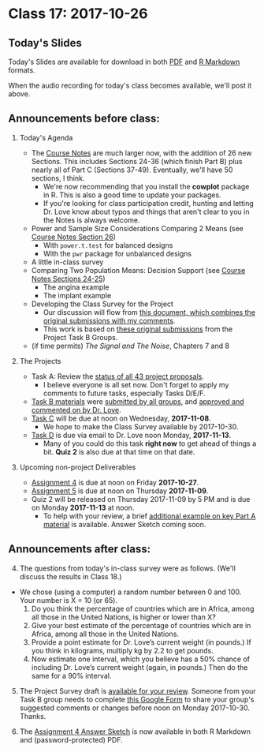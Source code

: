 # Class 17: 2017-10-26

## Today's Slides

Today's Slides are available for download in both [PDF](https://github.com/THOMASELOVE/431slides/blob/master/class_17/431_2017_class-17-slides.pdf) and [R Markdown](https://github.com/THOMASELOVE/431slides/blob/master/class_17/431_2017_class-17-slides.Rmd) formats. 

When the audio recording for today's class becomes available, we'll post it above.

## Announcements before class:

1. Today's Agenda
    - The [Course Notes](https://thomaselove.github.io/431notes/) are much larger now, with the addition of 26 new Sections. This includes Sections 24-36 (which finish Part B) plus nearly all of Part C (Sections 37-49). Eventually, we'll have 50 sections, I think.
        - We're now recommending that you install the **cowplot** package in R. This is also a good time to update your packages.
        - If you're looking for class participation credit, hunting and letting Dr. Love know about typos and things that aren't clear to you in the Notes is always welcome.
    - Power and Sample Size Considerations Comparing 2 Means (see [Course Notes Section 26](https://thomaselove.github.io/431notes/power-and-sample-size-issues-comparing-two-means.html))
        - With `power.t.test` for balanced designs
        - With the `pwr` package for unbalanced designs
    - A little in-class survey
    - Comparing Two Population Means: Decision Support (see [Course Notes Sections 24-25](https://thomaselove.github.io/431notes/comparing-two-means-using-independent-samples.html#a-more-complete-decision-support-tool-comparing-means))
        - The angina example
        - The implant example
    - Developing the Class Survey for the Project 
        - Our discussion will flow from [this document, which combines the original submissions with my comments](https://goo.gl/VmU7cx).
        - This work is based on [these original submissions](https://goo.gl/4UZYAH) from the Project Task B Groups.
    - (if time permits) *The Signal and The Noise*, Chapters 7 and 8
    
2. The Projects
    - Task A: Review the [status of all 43 project proposals](https://github.com/THOMASELOVE/431project/blob/master/TaskA/APPROVED.md).
        - I believe everyone is all set now. Don't forget to apply my comments to future tasks, especially Tasks D/E/F.
    - [Task B materials](https://github.com/THOMASELOVE/431project/blob/master/TaskB/README.md) were [submitted by all groups](https://goo.gl/4UZYAH), and [approved and commented on by Dr. Love](https://goo.gl/VmU7cx).
     - [Task C](https://github.com/THOMASELOVE/431project/tree/master/TaskC) will be due at noon on Wednesday, **2017-11-08**. 
        - We hope to make the Class Survey available by 2017-10-30.
    - [Task D](https://github.com/THOMASELOVE/431project/tree/master/TaskD) is due via email to Dr. Love noon Monday, **2017-11-13**.
        - Many of you could do this task **right now** to get ahead of things a bit. **Quiz 2** is also due at that time on that date.

3. Upcoming non-project Deliverables
    - [Assignment 4](https://github.com/THOMASELOVE/431homework/blob/master/431-2017_assignment-4.md) is due at noon on Friday **2017-10-27**.
    - [Assignment 5](https://github.com/THOMASELOVE/431homework/blob/master/431-2017_assignment-5.md) is due at noon on Thursday **2017-11-09**.
    - Quiz 2 will be released on Thursday 2017-11-09 by 5 PM and is due on Monday **2017-11-13** at noon.
        - To help with your review, a brief [additional example on key Part A material](https://github.com/THOMASELOVE/431homework/tree/master/Extra_A) is available. Answer Sketch coming soon.

## Announcements after class:

4. The questions from today's in-class survey were as follows. (We'll discuss the results in Class 18.)
- We chose (using a computer) a random number between 0 and 100. Your number is X = 10 (or 65).
    1. Do you think the percentage of countries which are in Africa, among all those in the United Nations, is higher or lower than X?
    2. Give your best estimate of the percentage of countries which are in Africa, among all those in the United Nations.
    3. Provide a point estimate for Dr. Love’s current weight (in pounds.) If you think in kilograms, multiply kg by 2.2 to get pounds.
    4. Now estimate one interval, which you believe has a 50% chance of including Dr. Love’s current weight (again, in pounds.) Then do the same for a 90% interval.

5. The Project Survey draft is [available for your review](https://github.com/THOMASELOVE/431project/blob/master/TaskB/2017-10-27_draft_for_review_81itemsforclassprojectsurvey.pdf). Someone from your Task B group needs to complete [this Google Form](https://docs.google.com/forms/d/1PMVkdEmgIQ1LQWoJL8lOaDAC8gT4PYIIH3Ga3ldZeI4/edit) to share your group's suggested comments or changes before noon on Monday 2017-10-30. Thanks.

6. The [Assignment 4 Answer Sketch](https://github.com/THOMASELOVE/431homework/blob/master/HW4/README.md) is now available in both R Markdown and (password-protected) PDF.
